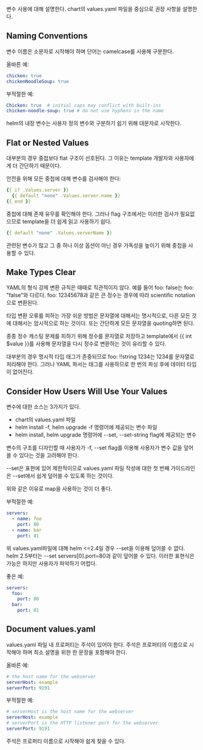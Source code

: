 변수 사용에 대해 설명한다. chart의 values.yaml 파일을 중심으로 권장 사항을 설명한다.

## Naming Conventions
변수 이름은 소문자로 시작해야 하며 단어는 camelcase를 사용해 구분한다.

올바른 예:

``` yaml
chicken: true
chickenNoodleSoup: true
```

부적절한 예:

``` yaml
Chicken: true  # initial caps may conflict with built-ins
chicken-noodle-soup: true # do not use hyphens in the name
```

helm의 내장 변수는 사용자 정의 변수와 구분하기 쉽기 위해 대문자로 시작한다.

## Flat or Nested Values
대부분의 경우 중첩보다 flat 구조이 선호된다. 그 이유는 template 개발자와 사용자에게 더 간단하기 때문이다.

안전을 위해 모든 중첩에 대해 변수를 검사해야 한다:

``` yaml
{{ if .Values.server }}
  {{ default "none" .Values.server.name }}
{{ end }}
```

중첩에 대해 존재 유무를 확인해야 한다. 그러나 flag 구조에서는 이러한 검사가 필요없으므로 template을 더 쉽게 읽고 사용하기 쉽다.

``` yaml
{{ default "none" .Values.serverName }}
```

관련된 변수가 많고 그 중 하나 이상 옵션이 아닌 경우 가독성을 높이기 위해 중첩을 사용할 수 있다.

## Make Types Clear
YAML의 형식 강제 변환 규칙은 때때로 직관적이지 않다. 예를 들어 foo: false는 foo: "false"와 다르다. foo: 12345678과 같은 큰 정수는 경우에 따라 scientific notation으로 변환된다.

타입 변환 오류를 피하는 가장 쉬운 방법은 문자열에 대해서는 명시적으로, 다른 모든 것에 대해서는 암시적으로 하는 것이다. 또는 간단하게 모든 문자열을 quoting하면 된다.

종종 정수 캐스팅 문제를 피하기 위해 정수를 문자열로 저장하고 template에서 {{ int $value }}를 사용해 문자열을 다시 정수로 변환하는 것이 유리할 수 있다.

대부분의 경우 명시적 타입 태그가 존중되므로 foo: !!string 1234는 1234를 문자열로 처리해야 한다. 그러나 YAML 파서는 태그를 사용하므로 한 번의 파싱 후에 데이터 타입이 없어진다.

## Consider How Users Will Use Your Values
변수에 대한 소스는 3가지가 있다.

- chart의 values.yaml 파일
- helm install -f, helm upgrade -f 명령어에 제공되는 변수 파일
- helm install, helm upgrade 명령어에 --set, --set-string flag에 제공되는 변수

변수의 구조를 디자인할 때 사용자가 -f, --set flag를 이용해 사용자가 변수 값을 덮어쓸 수 있다는 것을 고려해야 한다.

--set은 표현에 있어 제한적이므로 values.yaml 파일 작성에 대한 첫 번째 가이드라인은 --set에서 쉽게 덮어쓸 수 있도록 하는 것이다.

위와 같은 이유로 map을 사용하는 것이 더 좋다.

부적절한 예:

``` yaml
servers:
  - name: foo
    port: 80
  - name: bar
    port: 81
```

위 values.yaml파일에 대해 helm <=2.4일 경우 --set을 이용해 덮어쓸 수 없다. helm 2.5부터는 --set servers[0].port=80과 같이 덮어쓸 수 있다. 이러한 표현식은 가능은 하지만 사용자가 파악하기 어렵다.

좋은 예:

``` yaml
servers:
  foo:
    port: 80
  bar:
    port: 81
```

## Document values.yaml
values.yaml 파일 내 프로퍼티는 주석이 있어야 한다. 주석은 프로퍼티의 이름으로 시작해야 하며 최소 설명을 위한 한 문장을 포함해야 한다.

올바른 예:

``` yaml
# the host name for the webserver
serverHost: example
serverPort: 9191
```

부적절한 예:

``` yaml
# serverHost is the host name for the webserver
serverHost: example
# serverPort is the HTTP listener port for the webserver
serverPort: 9191
```

주석은 프로퍼티 이름으로 시작해야 쉽게 찾을 수 있다.